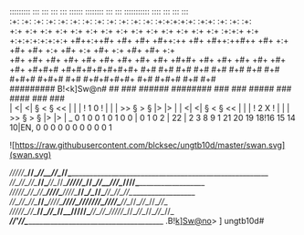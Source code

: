  :::::::::  :::    ::: :::    ::: ::::::  ::::::::  :::       :::    :::::::::::    ::::    :::    :::   :::    
 :+:    :+: :+:   :+:  :+:   :+:     :+: :+:    :+: :+:       :+:  :+: :+:+:+:+:+:  :+:+:   :+:    :+:   :+:    
 +:+    +:+ +:+  +:+   +:+  +:+      +:+ +:+        +:+       +:+ +:+ +:+   +:+ +:+ :+:+:+  +:+ +:+:+:+:+:+:+:+ 
 +#++:++#+  +#+ +#+    +#++:++       +#+ +#++:++#++ +#+  +:+  +#+ +#+ +:+   +#+ +:+ +#+ +:+ +#+    +#+   +:+    
 +#+    +#+ +#+  +#+   +#+  +#+      +#+        +#+ +#+ +#+#+ +#+ +#+ +#+   +#+ +#+ +#+  +#+#+# +#+#+#+#+#+#+#+ 
 #+#    #+#       #+#  #+#   #+#     #+# #+#    #+#  #+#+# #+#+#   #+# #+#+#+#+#+   #+#   #+#+#    #+#   #+#    
 #########  B!<k]Sw@n#  ##    ### ######  ########    ###   ###      #####          ###    ####    ###   ###    
 | <| <| § < § << | | | ! 1 0 ! | | | >> § > § |> |> |    | <| <| § < § << | | | ! 2 X ! | | | >> § > § |> |> |
                                                                                  _
 0 1 0 0 1 0 1 0 0 | 0 1 0 2 | 22 | 2 3 8 9 1 21 20 19 18!16 15 14  10|EN, 0 0 0 0 0 0 0 0 0 0 1  

![https://raw.githubusercontent.com/blcksec/ungtb10d/master/swan.svg](swan.svg)


 _/\/\/\/\/\____/\/\______/\/\__/\/\____________/\/\_______________________________________________________________
 _/\/\____/\/\__/\/\____/\/\____/\/\__/\/\____/\/\/\/\/\__/\/\______/\/\__/\/\/\______/\/\/\/\_____________________
 _/\/\/\/\/\____/\/\__/\/\______/\/\/\/\____/\/\/\/\______/\/\__/\__/\/\______/\/\____/\/\__/\/\___________________
 _/\/\____/\/\__/\/\____/\/\____/\/\/\/\________/\/\/\/\__/\/\/\/\/\/\/\__/\/\/\/\____/\/\__/\/\__/\/\__/\/\__/\/\_
 _/\/\/\/\/\____/\/\______/\/\__/\/\__/\/\__/\/\/\/\/\______/\/\__/\/\____/\/\/\/\/\__/\/\__/\/\__/\/\__/\/\__/\/\_
 _______________/\/\'/\/\_____________________________________________________                        .B!<k]Sw@no>>
]                                                                                                         ungtb10d#
